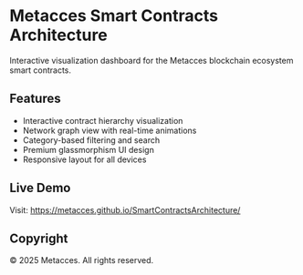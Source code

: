 # Metacces Smart Contracts Architecture

Interactive visualization dashboard for the Metacces blockchain ecosystem smart contracts.

## Features
- Interactive contract hierarchy visualization
- Network graph view with real-time animations
- Category-based filtering and search
- Premium glassmorphism UI design
- Responsive layout for all devices

## Live Demo
Visit: https://metacces.github.io/SmartContractsArchitecture/

## Copyright
© 2025 Metacces. All rights reserved. 